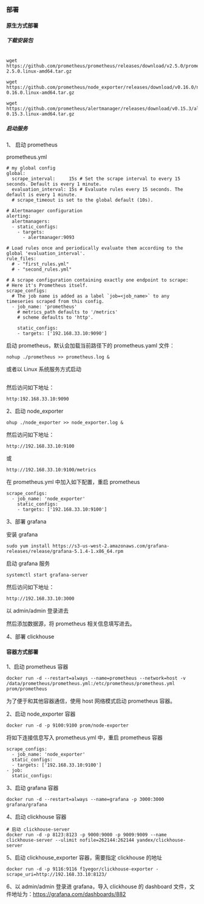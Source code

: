 ### 部署

#### 原生方式部署
##### 下载安装包
```angularjs

wget https://github.com/prometheus/prometheus/releases/download/v2.5.0/prometheus-2.5.0.linux-amd64.tar.gz

wget https://github.com/prometheus/node_exporter/releases/download/v0.16.0/node_exporter-0.16.0.linux-amd64.tar.gz

wget https://github.com/prometheus/alertmanager/releases/download/v0.15.3/alertmanager-0.15.3.linux-amd64.tar.gz

```

##### 启动服务
1、 启动 prometheus

prometheus.yml
```angular2
# my global config
global:
  scrape_interval:     15s # Set the scrape interval to every 15 seconds. Default is every 1 minute.
  evaluation_interval: 15s # Evaluate rules every 15 seconds. The default is every 1 minute.
  # scrape_timeout is set to the global default (10s).

# Alertmanager configuration
alerting:
  alertmanagers:
  - static_configs:
    - targets:
      - alertmanager:9093

# Load rules once and periodically evaluate them according to the global 'evaluation_interval'.
rule_files:
  # - "first_rules.yml"
  # - "second_rules.yml"

# A scrape configuration containing exactly one endpoint to scrape:
# Here it's Prometheus itself.
scrape_configs:
  # The job name is added as a label `job=<job_name>` to any timeseries scraped from this config.
  - job_name: 'prometheus'
    # metrics_path defaults to '/metrics'
    # scheme defaults to 'http'.

    static_configs:
    - targets: ['192.168.33.10:9090']
```
启动 prometheus，默认会加载当前路径下的 prometheus.yaml 文件：

```angular2
nohup ./prometheus >> prometheus.log &
```
或者以 Linux 系统服务方式启动
```angular2

```

然后访问如下地址：
```angular2
http:192.168.33.10:9090
```

2、启动 node_exporter
```angular2
ohup ./node_exporter >> node_exporter.log &
```
然后访问如下地址：
```angular2
http://192.168.33.10:9100 
```
或
```angular2
http://192.168.33.10:9100/metrics
```
在 prometheus.yml 中加入如下配置，重启 prometheus
```angular2
scrape_configs:
  - job_name: 'node_exporter'
    static_configs:
    - targets: ['192.168.33.10:9100']
```

3、部署 grafana

安装 grafana
```angular2
sudo yum install https://s3-us-west-2.amazonaws.com/grafana-releases/release/grafana-5.1.4-1.x86_64.rpm
```

启动 grafana 服务
```angular2
systemctl start grafana-server
```

然后访问如下地址：
```angular2
http://192.168.33.10:3000 
```
以 admin/admin 登录进去

然后添加数据源，将 prometheus 相关信息填写进去。

4、部署 clickhouse


#### 容器方式部署
1、启动 prometheus 容器
```
docker run -d --restart=always --name=prometheus --network=host -v /data/prometheus/prometheus.yml:/etc/prometheus/prometheus.yml prom/prometheus
```
为了便于和其他容器通信，使用 host 网络模式启动 prometheus 容器。

2、启动 node_exporter 容器
```angularjs
docker run -d -p 9100:9100 prom/node-exporter
```
将如下连接信息写入 prometheus.yml 中，重启 prometheus 容器
```angularjs
scrape_configs:
  - job_name: 'node_exporter'
  static_configs:
  - targets: ['192.168.33.10:9100']
- job:
  static_configs:
```

3、启动 grafana 容器
```angularjs
docker run -d --restart=always --name=grafana -p 3000:3000 grafana/grafana
```

4、启动 clickhouse 容器
```angularjs
# 启动 clickhouse-server
docker run -d -p 8123:8123 -p 9000:9000 -p 9009:9009 --name clickhouse-server --ulimit nofile=262144:262144 yandex/clickhouse-server
```

5、启动 clickhouse_exporter 容器，需要指定 clickhouse 的地址
```angularjs
docker run -d -p 9116:9116 f1yegor/clickhouse-exporter -scrape_uri=http://192.168.33.10:8123/
```

6、以 admin/admin 登录进 grafana，导入 clickhouse 的 dashboard 文件，文件地址为：https://grafana.com/dashboards/882
